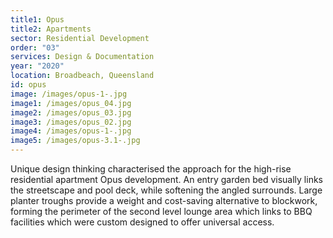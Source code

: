 ```yaml
---
title1: Opus
title2: Apartments
sector: Residential Development
order: "03"
services: Design & Documentation
year: "2020"
location: Broadbeach, Queensland
id: opus
image: /images/opus-1-.jpg
image1: /images/opus_04.jpg
image2: /images/opus_03.jpg
image3: /images/opus_02.jpg
image4: /images/opus-1-.jpg
image5: /images/opus-3.1-.jpg
---
```


Unique design thinking characterised the approach for the high-rise
residential apartment Opus development. An entry garden bed visually links the
streetscape and pool deck, while softening the angled surrounds. Large planter
troughs provide a weight and cost-saving alternative to blockwork, forming the
perimeter of the second level lounge area which links to BBQ facilities which
were custom designed to offer universal access.
